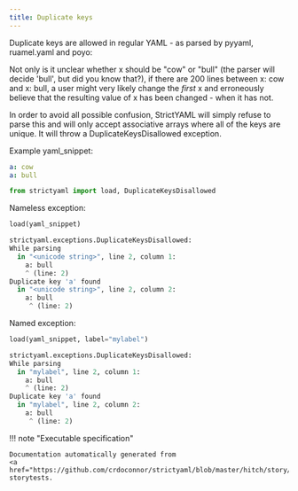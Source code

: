 ```yaml
---
title: Duplicate keys
---
```



Duplicate keys are allowed in regular YAML - as parsed by pyyaml, ruamel.yaml and poyo:

Not only is it unclear whether x should be "cow" or "bull" (the parser will decide 'bull', but did you know that?),
if there are 200 lines between x: cow and x: bull, a user might very likely change the *first* x and erroneously believe
that the resulting value of x has been changed - when it has not.

In order to avoid all possible confusion, StrictYAML will simply refuse to parse this and will only accept associative
arrays where all of the keys are unique. It will throw a DuplicateKeysDisallowed exception.


Example yaml_snippet:

```yaml
a: cow
a: bull

```


```python
from strictyaml import load, DuplicateKeysDisallowed

```



Nameless exception:


```python
load(yaml_snippet)
```


```python
strictyaml.exceptions.DuplicateKeysDisallowed:
While parsing
  in "<unicode string>", line 2, column 1:
    a: bull
    ^ (line: 2)
Duplicate key 'a' found
  in "<unicode string>", line 2, column 2:
    a: bull
     ^ (line: 2)
```




Named exception:


```python
load(yaml_snippet, label="mylabel")
```


```python
strictyaml.exceptions.DuplicateKeysDisallowed:
While parsing
  in "mylabel", line 2, column 1:
    a: bull
    ^ (line: 2)
Duplicate key 'a' found
  in "mylabel", line 2, column 2:
    a: bull
     ^ (line: 2)
```







!!! note "Executable specification"

    Documentation automatically generated from 
    <a href="https://github.com/crdoconnor/strictyaml/blob/master/hitch/story/duplicatekeys.story">duplicatekeys.story
    storytests.